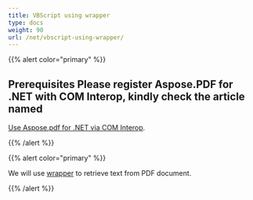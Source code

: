 ```yaml
---
title: VBScript using wrapper
type: docs
weight: 90
url: /net/vbscript-using-wrapper/
---
```


{{% alert color="primary" %}}

## Prerequisites Please register Aspose.PDF for .NET with COM Interop, kindly check the article named

[Use Aspose.pdf for .NET via COM Interop](/pdf/net/use-aspose-pdf-for-net-via-com-interop/).

{{% /alert %}}

{{% alert color="primary" %}}

We will use [wrapper](https://docs.aspose.com/pdf/net/creating-a-wrapper-assembly/) to retrieve text from PDF document.

{{% /alert %}}
